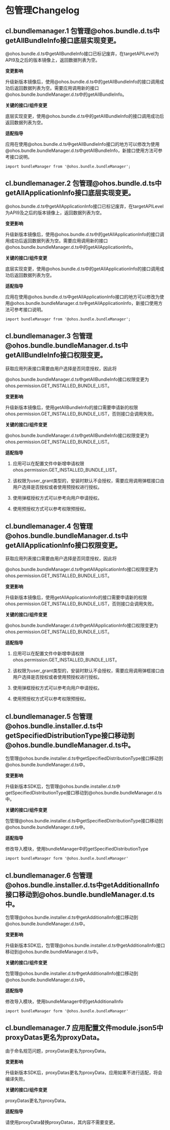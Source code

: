 # 包管理Changelog


## cl.bundlemanager.1 包管理\@ohos.bundle.d.ts中getAllBundleInfo接口底层实现变更。

\@ohos.bundle.d.ts中getAllBundleInfo接口已标记废弃，在targetAPILevel为API9及之后的版本镜像上，返回数据列表为空。

**变更影响**

升级新版本镜像后，使用\@ohos.bundle.d.ts中的getAllBundleInfo的接口调用成功后返回数据列表为空。需要应用调用新的接口\@ohos.bundle.bundleManager.d.ts中的getAllBundleInfo。

**关键的接口/组件变更**

底层实现变更，使用\@ohos.bundle.d.ts中的getAllBundleInfo的接口调用成功后返回数据列表为空。

**适配指导**

应用在使用\@ohos.bundle.d.ts中getAllBundleInfo接口的地方可以修改为使用\@ohos.bundle.bundleManager.d.ts中getAllBundleInfo，新接口使用方法可参考接口说明。
```ets
import bundleManager from '@ohos.bundle.bundleManager';
```


## cl.bundlemanager.2 包管理\@ohos.bundle.d.ts中getAllApplicationInfo接口底层实现变更。

\@ohos.bundle.d.ts中getAllApplicationInfo接口已标记废弃，在targetAPILevel为API9及之后的版本镜像上，返回数据列表为空。

**变更影响**

升级新版本镜像后，使用\@ohos.bundle.d.ts中的getAllApplicationInfo的接口调用成功后返回数据列表为空。需要应用调用新的接口\@ohos.bundle.bundleManager.d.ts中的getAllApplicationInfo。

**关键的接口/组件变更**

底层实现变更，使用\@ohos.bundle.d.ts中的getAllApplicationInfo的接口调用成功后返回数据列表为空。

**适配指导**

应用在使用\@ohos.bundle.d.ts中getAllApplicationInfo接口的地方可以修改为使用\@ohos.bundle.bundleManager.d.ts中getAllApplicationInfo，新接口使用方法可参考接口说明。
```ets
import bundleManager from '@ohos.bundle.bundleManager';
```


## cl.bundlemanager.3 包管理\@ohos.bundle.bundleManager.d.ts中getAllBundleInfo接口权限变更。

获取应用列表接口需要由用户选择是否同意授权，因此将

\@ohos.bundle.bundleManager.d.ts中getAllBundleInfo接口权限变更为ohos.permission.GET_INSTALLED_BUNDLE_LIST。

**变更影响**

升级新版本镜像后，使用getAllBundleInfo的接口需要申请新的权限ohos.permission.GET_INSTALLED_BUNDLE_LIST，否则接口会调用失败。

**关键的接口/组件变更**

\@ohos.bundle.bundleManager.d.ts中getAllBundleInfo接口权限变更为ohos.permission.GET_INSTALLED_BUNDLE_LIST。

**适配指导**

1. 应用可以在配置文件中新增申请权限ohos.permission.GET_INSTALLED_BUNDLE_LIST。

2. 该权限为user_grant类型的，安装时默认不会授权，需要应用调用弹框接口由用户选择是否授权或者使用预授权进行授权。

3. 使用弹框授权方式可以参考向用户申请授权。

4. 使用预授权方式可以参考权限预授权。


## cl.bundlemanager.4 包管理\@ohos.bundle.bundleManager.d.ts中getAllApplicationInfo接口权限变更。

获取应用列表接口需要由用户选择是否同意授权，因此将

\@ohos.bundle.bundleManager.d.ts中getAllApplicationInfo接口权限变更为ohos.permission.GET_INSTALLED_BUNDLE_LIST。

**变更影响**

升级新版本镜像后，使用getAllApplicationInfo的接口需要申请新的权限ohos.permission.GET_INSTALLED_BUNDLE_LIST，否则接口会调用失败。

**关键的接口/组件变更**

\@ohos.bundle.bundleManager.d.ts中getAllApplicationInfo接口权限变更为ohos.permission.GET_INSTALLED_BUNDLE_LIST。

**适配指导**

1. 应用可以在配置文件中新增申请权限ohos.permission.GET_INSTALLED_BUNDLE_LIST。

2. 该权限为user_grant类型的，安装时默认不会授权，需要应用调用弹框接口由用户选择是否授权或者使用预授权进行授权。

3. 使用弹框授权方式可以参考向用户申请授权。

4. 使用预授权方式可以参考权限预授权。


## cl.bundlemanager.5 包管理\@ohos.bundle.installer.d.ts中getSpecifiedDistributionType接口移动到\@ohos.bundle.bundleManager.d.ts中。

包管理\@ohos.bundle.installer.d.ts中getSpecifiedDistributionType接口移动到\@ohos.bundle.bundleManager.d.ts中。

**变更影响**

升级新版本SDK后，包管理\@ohos.bundle.installer.d.ts中getSpecifiedDistributionType接口移动到\@ohos.bundle.bundleManager.d.ts中。

**关键的接口/组件变更**

包管理\@ohos.bundle.installer.d.ts中getSpecifiedDistributionType接口移动到\@ohos.bundle.bundleManager.d.ts中。

**适配指导**

修改导入模块，使用bundleManager中的getSpecifiedDistributionType
```ets
import bundleManager form '@ohos.bundle.bundleManager'
```


## cl.bundlemanager.6 包管理\@ohos.bundle.installer.d.ts中getAdditionalInfo接口移动到\@ohos.bundle.bundleManager.d.ts中。

包管理\@ohos.bundle.installer.d.ts中getAdditionalInfo接口移动到\@ohos.bundle.bundleManager.d.ts中。

**变更影响**

升级新版本SDK后，包管理\@ohos.bundle.installer.d.ts中getAdditionalInfo接口移动到\@ohos.bundle.bundleManager.d.ts中。

**关键的接口/组件变更**

包管理\@ohos.bundle.installer.d.ts中getAdditionalInfo接口移动到\@ohos.bundle.bundleManager.d.ts中。

**适配指导**

修改导入模块，使用bundleManager中的getAdditionalInfo
```ets
import bundleManager form '@ohos.bundle.bundleManager'
```


## cl.bundlemanager.7 应用配置文件module.json5中proxyDatas更名为proxyData。

由于命名规范问题，proxyDatas更名为proxyData。

**变更影响**

升级新版本SDK后，proxyDatas更名为proxyData，应用如果不进行适配，将会编译失败。

**关键的接口/组件变更**

proxyDatas更名为proxyData。

**适配指导**

请使用proxyData替换proxyDatas，其内容不需要变更。
